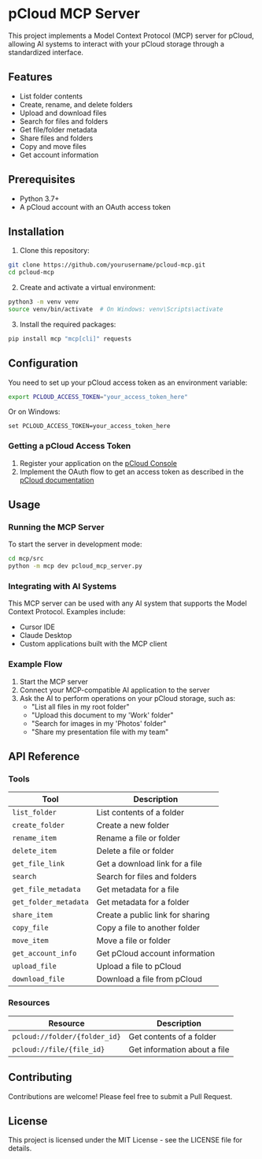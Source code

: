 # pCloud MCP Server

This project implements a Model Context Protocol (MCP) server for pCloud, allowing AI systems to interact with your pCloud storage through a standardized interface.

## Features

- List folder contents
- Create, rename, and delete folders
- Upload and download files
- Search for files and folders
- Get file/folder metadata
- Share files and folders
- Copy and move files
- Get account information

## Prerequisites

- Python 3.7+
- A pCloud account with an OAuth access token

## Installation

1. Clone this repository:
```bash
git clone https://github.com/yourusername/pcloud-mcp.git
cd pcloud-mcp
```

2. Create and activate a virtual environment:
```bash
python3 -m venv venv
source venv/bin/activate  # On Windows: venv\Scripts\activate
```

3. Install the required packages:
```bash
pip install mcp "mcp[cli]" requests
```

## Configuration

You need to set up your pCloud access token as an environment variable:

```bash
export PCLOUD_ACCESS_TOKEN="your_access_token_here"
```

Or on Windows:
```
set PCLOUD_ACCESS_TOKEN=your_access_token_here
```

### Getting a pCloud Access Token

1. Register your application on the [pCloud Console](https://docs.pcloud.com/oauth/index.html)
2. Implement the OAuth flow to get an access token as described in the [pCloud documentation](https://docs.pcloud.com/oauth/index.html)

## Usage

### Running the MCP Server

To start the server in development mode:

```bash
cd mcp/src
python -m mcp dev pcloud_mcp_server.py
```

### Integrating with AI Systems

This MCP server can be used with any AI system that supports the Model Context Protocol. Examples include:

- Cursor IDE
- Claude Desktop
- Custom applications built with the MCP client

### Example Flow

1. Start the MCP server
2. Connect your MCP-compatible AI application to the server
3. Ask the AI to perform operations on your pCloud storage, such as:
   - "List all files in my root folder"
   - "Upload this document to my 'Work' folder"
   - "Search for images in my 'Photos' folder"
   - "Share my presentation file with my team"

## API Reference

### Tools

| Tool | Description |
|------|-------------|
| `list_folder` | List contents of a folder |
| `create_folder` | Create a new folder |
| `rename_item` | Rename a file or folder |
| `delete_item` | Delete a file or folder |
| `get_file_link` | Get a download link for a file |
| `search` | Search for files and folders |
| `get_file_metadata` | Get metadata for a file |
| `get_folder_metadata` | Get metadata for a folder |
| `share_item` | Create a public link for sharing |
| `copy_file` | Copy a file to another folder |
| `move_item` | Move a file or folder |
| `get_account_info` | Get pCloud account information |
| `upload_file` | Upload a file to pCloud |
| `download_file` | Download a file from pCloud |

### Resources

| Resource | Description |
|----------|-------------|
| `pcloud://folder/{folder_id}` | Get contents of a folder |
| `pcloud://file/{file_id}` | Get information about a file |

## Contributing

Contributions are welcome! Please feel free to submit a Pull Request.

## License

This project is licensed under the MIT License - see the LICENSE file for details. 